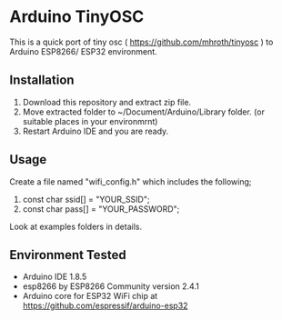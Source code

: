 
# Arduino TinyOSC 

This is a quick port of tiny osc ( https://github.com/mhroth/tinyosc ) to Arduino ESP8266/ ESP32 environment.

## Installation

1. Download this repository and extract zip file.
1. Move extracted folder to ~/Document/Arduino/Library folder. (or suitable places in your environmrnt)
1. Restart Arduino IDE and you are ready.


## Usage

Create a file named "wifi_config.h" which includes the following;

1. const char ssid[] = "YOUR_SSID";
1. const char pass[] = "YOUR_PASSWORD";
 
Look at examples folders in details.

## Environment Tested 

* Arduino IDE 1.8.5
* esp8266 by ESP8266 Community version 2.4.1
* Arduino core for ESP32 WiFi chip 
 at https://github.com/espressif/arduino-esp32

